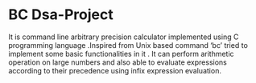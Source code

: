 # BC Dsa-Project
It is command line arbitrary precision calculator implemented using C programming language .Inspired from Unix based command ‘bc’  tried to implement some basic functionalities in it . It can  perform arithmetic operation on large numbers and  also able to evaluate expressions according to their precedence using infix expression evaluation.
